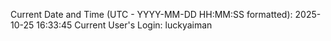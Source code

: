 Current Date and Time (UTC - YYYY-MM-DD HH:MM:SS formatted): 2025-10-25 16:33:45
Current User's Login: luckyaiman
